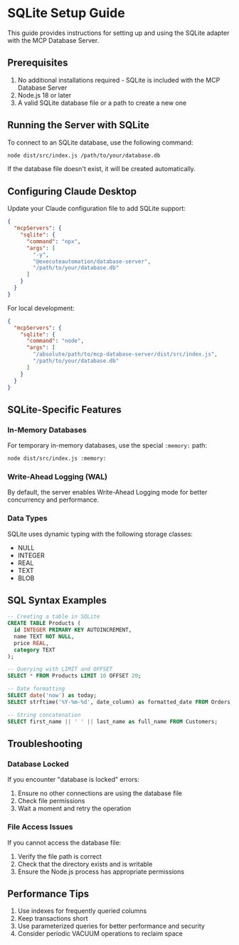# SQLite Setup Guide

This guide provides instructions for setting up and using the SQLite adapter with the MCP Database Server.

## Prerequisites

1. No additional installations required - SQLite is included with the MCP Database Server
2. Node.js 18 or later
3. A valid SQLite database file or a path to create a new one

## Running the Server with SQLite

To connect to an SQLite database, use the following command:

```bash
node dist/src/index.js /path/to/your/database.db
```

If the database file doesn't exist, it will be created automatically.

## Configuring Claude Desktop

Update your Claude configuration file to add SQLite support:

```json
{
  "mcpServers": {
    "sqlite": {
      "command": "npx",
      "args": [
        "-y",
        "@executeautomation/database-server",
        "/path/to/your/database.db"
      ]
    }
  }
}
```

For local development:

```json
{
  "mcpServers": {
    "sqlite": {
      "command": "node",
      "args": [
        "/absolute/path/to/mcp-database-server/dist/src/index.js", 
        "/path/to/your/database.db"
      ]
    }
  }
}
```

## SQLite-Specific Features

### In-Memory Databases

For temporary in-memory databases, use the special `:memory:` path:

```bash
node dist/src/index.js :memory:
```

### Write-Ahead Logging (WAL)

By default, the server enables Write-Ahead Logging mode for better concurrency and performance.

### Data Types

SQLite uses dynamic typing with the following storage classes:
- NULL
- INTEGER
- REAL
- TEXT
- BLOB

## SQL Syntax Examples

```sql
-- Creating a table in SQLite
CREATE TABLE Products (
  id INTEGER PRIMARY KEY AUTOINCREMENT,
  name TEXT NOT NULL,
  price REAL,
  category TEXT
);

-- Querying with LIMIT and OFFSET
SELECT * FROM Products LIMIT 10 OFFSET 20;

-- Date formatting
SELECT date('now') as today;
SELECT strftime('%Y-%m-%d', date_column) as formatted_date FROM Orders;

-- String concatenation
SELECT first_name || ' ' || last_name as full_name FROM Customers;
```

## Troubleshooting

### Database Locked

If you encounter "database is locked" errors:
1. Ensure no other connections are using the database file
2. Check file permissions
3. Wait a moment and retry the operation

### File Access Issues

If you cannot access the database file:
1. Verify the file path is correct
2. Check that the directory exists and is writable
3. Ensure the Node.js process has appropriate permissions

## Performance Tips

1. Use indexes for frequently queried columns
2. Keep transactions short
3. Use parameterized queries for better performance and security
4. Consider periodic VACUUM operations to reclaim space 